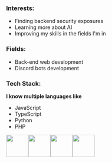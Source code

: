 ### Interests:
- Finding backend security exposures
- Learning more about AI
- Improving my skills in the fields I'm in
### Fields:
- Back-end web development
- Discord bots development
### Tech Stack:
**I know multiple languages like**
- JavaScript
- TypeScript
- Python
- PHP

<img src="https://api.kai-to.pro/assets/images/javascript.jpg" width="60" height="60"><img src="https://api.kai-to.pro/assets/images/typescript.jpg" width="60" height="60"><img src="https://api.kai-to.pro/assets/images/python.png" width="60" height="60"><img src="https://api.kai-to.pro/assets/images/php.png" width="60" height="60">
